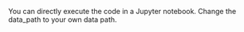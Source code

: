 You can directly execute the code in a Jupyter notebook. Change the data_path to your own data path.